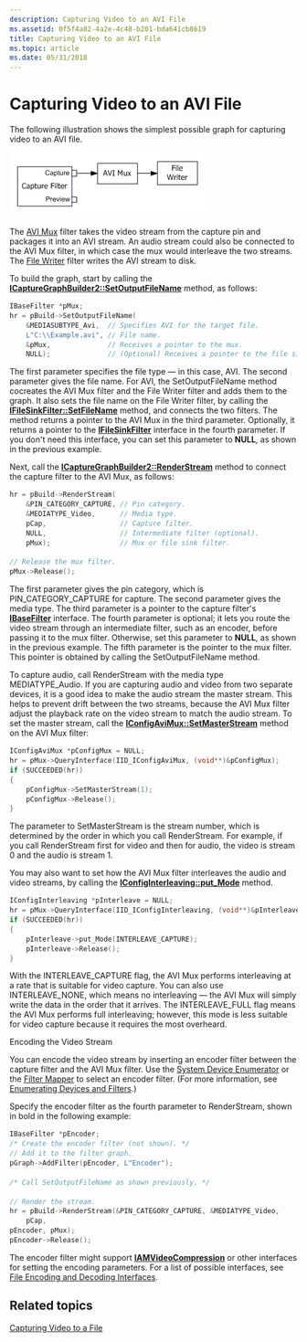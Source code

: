 ```yaml
---
description: Capturing Video to an AVI File
ms.assetid: 0f5f4a82-4a2e-4c48-b201-bda641cb8619
title: Capturing Video to an AVI File
ms.topic: article
ms.date: 05/31/2018
---
```


# Capturing Video to an AVI File

The following illustration shows the simplest possible graph for capturing video to an AVI file.

![avi video capture graph](images/vidcap02.png)

The [AVI Mux](avi-mux-filter.md) filter takes the video stream from the capture pin and packages it into an AVI stream. An audio stream could also be connected to the AVI Mux filter, in which case the mux would interleave the two streams. The [File Writer](file-writer-filter.md) filter writes the AVI stream to disk.

To build the graph, start by calling the [**ICaptureGraphBuilder2::SetOutputFileName**](/windows/desktop/api/Strmif/nf-strmif-icapturegraphbuilder2-setoutputfilename) method, as follows:


```C++
IBaseFilter *pMux;
hr = pBuild->SetOutputFileName(
    &MEDIASUBTYPE_Avi,  // Specifies AVI for the target file.
    L"C:\\Example.avi", // File name.
    &pMux,              // Receives a pointer to the mux.
    NULL);              // (Optional) Receives a pointer to the file sink.
```



The first parameter specifies the file type — in this case, AVI. The second parameter gives the file name. For AVI, the SetOutputFileName method cocreates the AVI Mux filter and the File Writer filter and adds them to the graph. It also sets the file name on the File Writer filter, by calling the [**IFileSinkFilter::SetFileName**](/windows/desktop/api/Strmif/nf-strmif-ifilesinkfilter-setfilename) method, and connects the two filters. The method returns a pointer to the AVI Mux in the third parameter. Optionally, it returns a pointer to the [**IFileSinkFilter**](/windows/desktop/api/Strmif/nn-strmif-ifilesinkfilter) interface in the fourth parameter. If you don't need this interface, you can set this parameter to **NULL**, as shown in the previous example.

Next, call the [**ICaptureGraphBuilder2::RenderStream**](/windows/desktop/api/Strmif/nf-strmif-icapturegraphbuilder2-renderstream) method to connect the capture filter to the AVI Mux, as follows:


```C++
hr = pBuild->RenderStream(
    &PIN_CATEGORY_CAPTURE, // Pin category.
    &MEDIATYPE_Video,      // Media type.
    pCap,                  // Capture filter.
    NULL,                  // Intermediate filter (optional).
    pMux);                 // Mux or file sink filter.

// Release the mux filter.
pMux->Release();
```



The first parameter gives the pin category, which is PIN\_CATEGORY\_CAPTURE for capture. The second parameter gives the media type. The third parameter is a pointer to the capture filter's [**IBaseFilter**](/windows/desktop/api/Strmif/nn-strmif-ibasefilter) interface. The fourth parameter is optional; it lets you route the video stream through an intermediate filter, such as an encoder, before passing it to the mux filter. Otherwise, set this parameter to **NULL**, as shown in the previous example. The fifth parameter is the pointer to the mux filter. This pointer is obtained by calling the SetOutputFileName method.

To capture audio, call RenderStream with the media type MEDIATYPE\_Audio. If you are capturing audio and video from two separate devices, it is a good idea to make the audio stream the master stream. This helps to prevent drift between the two streams, because the AVI Mux filter adjust the playback rate on the video stream to match the audio stream. To set the master stream, call the [**IConfigAviMux::SetMasterStream**](/windows/desktop/api/Strmif/nf-strmif-iconfigavimux-setmasterstream) method on the AVI Mux filter:


```C++
IConfigAviMux *pConfigMux = NULL;
hr = pMux->QueryInterface(IID_IConfigAviMux, (void**)&pConfigMux);
if (SUCCEEDED(hr))
{
    pConfigMux->SetMasterStream(1);
    pConfigMux->Release();
}
```



The parameter to SetMasterStream is the stream number, which is determined by the order in which you call RenderStream. For example, if you call RenderStream first for video and then for audio, the video is stream 0 and the audio is stream 1.

You may also want to set how the AVI Mux filter interleaves the audio and video streams, by calling the [**IConfigInterleaving::put\_Mode**](/windows/desktop/api/Strmif/nf-strmif-iconfiginterleaving-put_mode) method.


```C++
IConfigInterleaving *pInterleave = NULL;
hr = pMux->QueryInterface(IID_IConfigInterleaving, (void**)&pInterleave);
if (SUCCEEDED(hr))
{
    pInterleave->put_Mode(INTERLEAVE_CAPTURE);
    pInterleave->Release();
}
```



With the INTERLEAVE\_CAPTURE flag, the AVI Mux performs interleaving at a rate that is suitable for video capture. You can also use INTERLEAVE\_NONE, which means no interleaving — the AVI Mux will simply write the data in the order that it arrives. The INTERLEAVE\_FULL flag means the AVI Mux performs full interleaving; however, this mode is less suitable for video capture because it requires the most overheard.

Encoding the Video Stream

You can encode the video stream by inserting an encoder filter between the capture filter and the AVI Mux filter. Use the [System Device Enumerator](system-device-enumerator.md) or the [Filter Mapper](filter-mapper.md) to select an encoder filter. (For more information, see [Enumerating Devices and Filters](enumerating-devices-and-filters.md).)

Specify the encoder filter as the fourth parameter to RenderStream, shown in bold in the following example:


```C++
IBaseFilter *pEncoder;
/* Create the encoder filter (not shown). */
// Add it to the filter graph.
pGraph->AddFilter(pEncoder, L"Encoder");

/* Call SetOutputFileName as shown previously. */

// Render the stream.
hr = pBuild->RenderStream(&PIN_CATEGORY_CAPTURE, &MEDIATYPE_Video, 
    pCap, 
pEncoder, pMux);
pEncoder->Release();
```



The encoder filter might support [**IAMVideoCompression**](/windows/desktop/api/Strmif/nn-strmif-iamvideocompression) or other interfaces for setting the encoding parameters. For a list of possible interfaces, see [File Encoding and Decoding Interfaces](file-encoding-and-decoding-interfaces.md).

## Related topics

<dl> <dt>

[Capturing Video to a File](capturing-video-to-a-file.md)
</dt> </dl>

 

 



